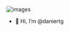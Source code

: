 ![images](https://user-images.githubusercontent.com/87335182/162677752-a3022def-8669-4161-b09d-2cd76989f0f1.png)
- 👋 Hi, I’m @daniertg
